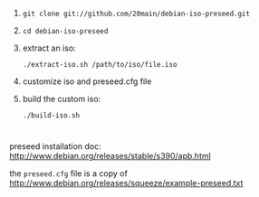 1. `git clone git://github.com/20main/debian-iso-preseed.git`

2. `cd debian-iso-preseed`

3. extract an iso:

	`./extract-iso.sh /path/to/iso/file.iso`

4. customize iso and preseed.cfg file

5. build the custom iso:

	`./build-iso.sh`

#
preseed installation doc: http://www.debian.org/releases/stable/s390/apb.html

the `preseed.cfg` file is a copy of http://www.debian.org/releases/squeeze/example-preseed.txt
